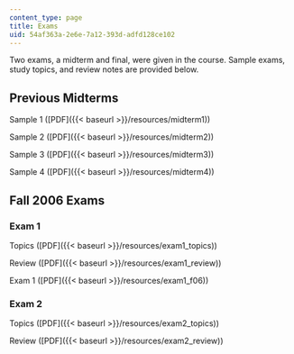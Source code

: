```yaml
---
content_type: page
title: Exams
uid: 54af363a-2e6e-7a12-393d-adfd128ce102
---
```


Two exams, a midterm and final, were given in the course. Sample exams, study topics, and review notes are provided below.

Previous Midterms
-----------------

Sample 1 ([PDF]({{< baseurl >}}/resources/midterm1))

Sample 2 ([PDF]({{< baseurl >}}/resources/midterm2))

Sample 3 ([PDF]({{< baseurl >}}/resources/midterm3))

Sample 4 ([PDF]({{< baseurl >}}/resources/midterm4))

Fall 2006 Exams
---------------

### Exam 1

Topics ([PDF]({{< baseurl >}}/resources/exam1_topics))

Review ([PDF]({{< baseurl >}}/resources/exam1_review))

Exam 1 ([PDF]({{< baseurl >}}/resources/exam1_f06))

### Exam 2

Topics ([PDF]({{< baseurl >}}/resources/exam2_topics))

Review ([PDF]({{< baseurl >}}/resources/exam2_review))